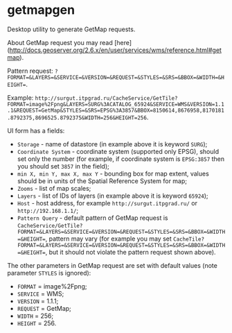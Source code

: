 # getmapgen
Desktop utility to generate GetMap requests.

About GetMap request you may read [here] (http://docs.geoserver.org/2.6.x/en/user/services/wms/reference.html#getmap).

Pattern request: `?FORMAT=&LAYERS=&SERVICE=&VERSION=&REQUEST=&STYLES=&SRS=&BBOX=&WIDTH=&HEIGHT=`.

Example: `http://surgut.itpgrad.ru/CacheService/GetTile?FORMAT=image%2Fpng&LAYERS=SURG%3ACATALOG_65924&SERVICE=WMS&VERSION=1.1.1&REQUEST=GetMap&STYLES=&SRS=EPSG%3A3857&BBOX=8150614,8676958,8170181.8792375,8696525.8792375&WIDTH=256&HEIGHT=256`.

UI form has a fields:
* `Storage` - name of datastore (in example above it is keyword `SURG`);
* `Coordinate System` - coordinate system (supported only EPSG), should set only the number (for example, if coordinate system is `EPSG:3857` then you should set `3857` in the field);
* `min X, min Y, max X, max Y` - bounding box for map extent, values should be in units of the Spatial Reference System for map;
* `Zooms` - list of map scales;
* `Layers` - list of IDs of layers (in example above it is keyword `65924`);
* `Host` - host address, for example `http://surgut.itpgrad.ru/` or `http://192.168.1.1/`;
* `Pattern Query` - default pattern of GetMap request is `CacheService/GetTile?FORMAT=&LAYERS=&SERVICE=&VERSION=&REQUEST=&STYLES=&SRS=&BBOX=&WIDTH=&HEIGHT=`, pattern may vary (for example you may set `CacheTile?FORMAT=&LAYERS=&SERVICE=&VERSION=&REQUEST=&STYLES=&SRS=&BBOX=&WIDTH=&HEIGHT=`, but it should not violate the pattern request shown above).

The other parameters in GetMap request are set with default values (note parameter `STYLES` is ignored):
* `FORMAT` = image%2Fpng;
* `SERVICE` = WMS;
* `VERSION` = 1.1.1;
* `REQUEST` = GetMap;
* `WIDTH` = 256;
* `HEIGHT` = 256.
